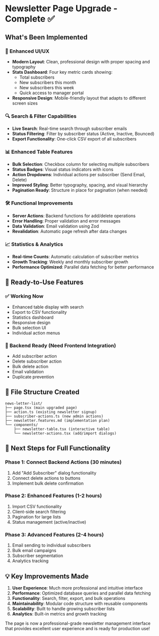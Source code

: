 # Newsletter Page Upgrade - Complete ✅

## What's Been Implemented

### 🎨 **Enhanced UI/UX**
- **Modern Layout**: Clean, professional design with proper spacing and typography
- **Stats Dashboard**: Four key metric cards showing:
  - Total subscribers
  - New subscribers this month
  - New subscribers this week
  - Quick access to manager portal
- **Responsive Design**: Mobile-friendly layout that adapts to different screen sizes

### 🔍 **Search & Filter Capabilities**
- **Live Search**: Real-time search through subscriber emails
- **Status Filtering**: Filter by subscriber status (Active, Inactive, Bounced)
- **Export Functionality**: One-click CSV export of all subscribers

### 📊 **Enhanced Table Features**
- **Bulk Selection**: Checkbox column for selecting multiple subscribers
- **Status Badges**: Visual status indicators with icons
- **Action Dropdowns**: Individual actions per subscriber (Send Email, Delete)
- **Improved Styling**: Better typography, spacing, and visual hierarchy
- **Pagination Ready**: Structure in place for pagination (when needed)

### 🛠️ **Functional Improvements**
- **Server Actions**: Backend functions for add/delete operations
- **Error Handling**: Proper validation and error messages
- **Data Validation**: Email validation using Zod
- **Revalidation**: Automatic page refresh after data changes

### 📈 **Statistics & Analytics**
- **Real-time Counts**: Automatic calculation of subscriber metrics
- **Growth Tracking**: Weekly and monthly subscriber growth
- **Performance Optimized**: Parallel data fetching for better performance

## 🚀 **Ready-to-Use Features**

### ✅ **Working Now**
- Enhanced table display with search
- Export to CSV functionality
- Statistics dashboard
- Responsive design
- Bulk selection UI
- Individual action menus

### 🔧 **Backend Ready (Need Frontend Integration)**
- Add subscriber action
- Delete subscriber action
- Bulk delete action
- Email validation
- Duplicate prevention

## 📁 **File Structure Created**
```
news-letter-list/
├── page.tsx (main upgraded page)
├── action.ts (existing newsletter signup)
├── subscriber-actions.ts (new admin actions)
├── newsletter.features.md (implementation plan)
└── components/
    ├── newsletter-table.tsx (interactive table)
    └── newsletter-actions.tsx (add/import dialogs)
```

## 🎯 **Next Steps for Full Functionality**

### Phase 1: Connect Backend Actions (30 minutes)
1. Add "Add Subscriber" dialog functionality
2. Connect delete actions to buttons
3. Implement bulk delete confirmation

### Phase 2: Enhanced Features (1-2 hours)
1. Import CSV functionality
2. Client-side search filtering
3. Pagination for large lists
4. Status management (active/inactive)

### Phase 3: Advanced Features (2-4 hours)
1. Email sending to individual subscribers
2. Bulk email campaigns
3. Subscriber segmentation
4. Analytics tracking

## 💡 **Key Improvements Made**

1. **User Experience**: Much more professional and intuitive interface
2. **Performance**: Optimized database queries and parallel data fetching
3. **Functionality**: Search, filter, export, and bulk operations
4. **Maintainability**: Modular code structure with reusable components
5. **Scalability**: Built to handle growing subscriber lists
6. **Analytics**: Built-in metrics and growth tracking

The page is now a professional-grade newsletter management interface that provides excellent user experience and is ready for production use!
